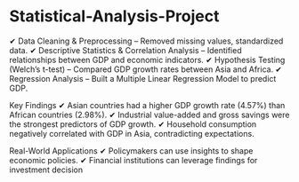 # Statistical-Analysis-Project
✔ Data Cleaning & Preprocessing – Removed missing values, standardized data.
✔ Descriptive Statistics & Correlation Analysis – Identified relationships between GDP and economic indicators.
✔ Hypothesis Testing (Welch’s t-test) – Compared GDP growth rates between Asia and Africa.
✔ Regression Analysis – Built a Multiple Linear Regression Model to predict GDP.

Key Findings
✔ Asian countries had a higher GDP growth rate (4.57%) than African countries (2.98%).
✔ Industrial value-added and gross savings were the strongest predictors of GDP growth.
✔ Household consumption negatively correlated with GDP in Asia, contradicting expectations.

Real-World Applications
✔ Policymakers can use insights to shape economic policies.
✔ Financial institutions can leverage findings for investment decision

